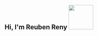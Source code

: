 <h2> Hi, I'm Reuben Reny <img src="https://media.tenor.com/XxJsakHJIhIAAAAC/quby-zolboo.gif" width="80"></h2>
